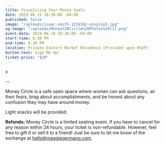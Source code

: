 ```yaml
---
title: Visualizing Your Money Goals
date: 2019-06-19 18:30:00 -04:00
published: false
image: "/uploads/isaac-smith-1224592-unsplash.jpg"
og-image: "/uploads/Money%20Circle%20Photos%20(1).png"
event-date: 2019-06-19 18:30:00 -04:00
start-time: 6:30 PM
end-time: 8:30 PM
location: Private Eastern Market Residence (Provided upon RSVP)
button-text: Sign Me Up!
ticket-price: "$20"
---
```


x

--

Money Circle is a safe open space where women can ask questions, air their fears, brag about accomplishments, and be honest about any confusion they may have around money.

Light snacks will be provided.

**Refunds:** Money Circle is a limited seating event. If you have to cancel for any reason within 24 hours, your ticket is non-refundable. However, feel free to gift it or sell it to a friend! Just be sure to let me know of the exchange at [hello@maggiegermano.com](mailto:hello@maggiegermano.com).